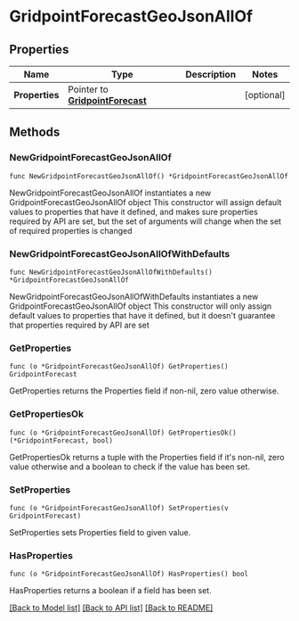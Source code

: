 # GridpointForecastGeoJsonAllOf

## Properties

Name | Type | Description | Notes
------------ | ------------- | ------------- | -------------
**Properties** | Pointer to [**GridpointForecast**](GridpointForecast.md) |  | [optional] 

## Methods

### NewGridpointForecastGeoJsonAllOf

`func NewGridpointForecastGeoJsonAllOf() *GridpointForecastGeoJsonAllOf`

NewGridpointForecastGeoJsonAllOf instantiates a new GridpointForecastGeoJsonAllOf object
This constructor will assign default values to properties that have it defined,
and makes sure properties required by API are set, but the set of arguments
will change when the set of required properties is changed

### NewGridpointForecastGeoJsonAllOfWithDefaults

`func NewGridpointForecastGeoJsonAllOfWithDefaults() *GridpointForecastGeoJsonAllOf`

NewGridpointForecastGeoJsonAllOfWithDefaults instantiates a new GridpointForecastGeoJsonAllOf object
This constructor will only assign default values to properties that have it defined,
but it doesn't guarantee that properties required by API are set

### GetProperties

`func (o *GridpointForecastGeoJsonAllOf) GetProperties() GridpointForecast`

GetProperties returns the Properties field if non-nil, zero value otherwise.

### GetPropertiesOk

`func (o *GridpointForecastGeoJsonAllOf) GetPropertiesOk() (*GridpointForecast, bool)`

GetPropertiesOk returns a tuple with the Properties field if it's non-nil, zero value otherwise
and a boolean to check if the value has been set.

### SetProperties

`func (o *GridpointForecastGeoJsonAllOf) SetProperties(v GridpointForecast)`

SetProperties sets Properties field to given value.

### HasProperties

`func (o *GridpointForecastGeoJsonAllOf) HasProperties() bool`

HasProperties returns a boolean if a field has been set.


[[Back to Model list]](../README.md#documentation-for-models) [[Back to API list]](../README.md#documentation-for-api-endpoints) [[Back to README]](../README.md)


